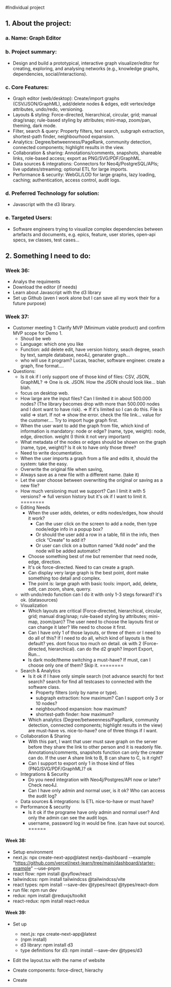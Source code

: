 #Individual project

## 1. About the project:
### a. Name: Graph Editor
### b. Project summary: 
- Design and build a prototypical, interactive graph visualizer/editor for creating, exploring, and analysing networks (e.g., knowledge graphs, dependencies, social/interactions). 
### c. Core Features:
- Graph editor (web/desktop): Create/import graphs (CSV/JSON/GraphML), add/delete nodes & edges, edit vertex/edge attributes, undo/redo, versioning.
- Layouts & styling: Force-directed, hierarchical, circular, grid; manual drag/snap; rule-based styling by attributes; mini-map, zoom/pan, theming, dark mode.
- Filter, search & query: Property filters, text search, subgraph extraction, shortest-path finder, neighbourhood expansion.
- Analytics: Degree/betweenness/PageRank, community detection, connected components; highlight results in the view.
- Collaboration & sharing: Annotations/comments, snapshots, shareable links, role-based access; export as PNG/SVG/PDF/GraphML.
- Data sources & integrations: Connectors for Neo4j/PostgreSQL/APIs; live updates/streaming; optional ETL for large imports.
- Performance & security: WebGL/LOD for large graphs, lazy loading, caching; authentication, access control, audit logs.
### d. Preferred Technology for solution:
- Javascript with the d3 library.
### e. Targeted Users:
- Software engineers trying to visualize complex dependencies between artefacts and documents, e.g. epics, feature, user stories, open-api specs, sw classes, test cases…

## 2. Something I need to do:
### Week 36:
- Analys the requiments
- Download the editor (if needs)
- Learn about Javascript with the d3 library
- Set up Github (aven I work alone but I can save all my work their for a future purpose)

### Week 37:
- Customer meeting 1: Clarify MVP (Minimum viable product) and confirm MVP scope for Demo 1.
    - Shoud be web
    - Language: which one you like
    - Function: add delete edit, have version history, seach degree, seach by text, sample database, neo4J, genarater graph... 
    - who will use it program? Lucas, teacher, software engineer. create a graph, fine format.... 
- Questions:
    - Is it ok if I only support one of those kind of files: CSV, JSON, GraphML? => One is ok. JSON. How the JSON should look like... blah blah. 
    - focus on desktop web. 
    - How large are the input files? Can I limited it in about 500.000 nodes? (The library becomes drop with more than 500.000 nodes and I dont want to have risk). => If it's limited so I can do this. File is valid => start. If not => show the error. check the file link... value for the customer.... Try to import huge graph first. 
    - When the user want to add the graph from file, which kind of information is mandatory: node or edge? (name, type, weight): node, edge, direction. weight (I think it not very important)
    - What metadata of the nodes or edges should be shown on the graph (name, type, weight)? Is it ok to have only those three?
    - Need to write documentation.
    - When the user imports a graph from a file and edits it, should the system: take the easy. 
    - Overwrite the original file when saving,
    - Always save as a new file with a different name. (take it)
    - Let the user choose between overwriting the original or saving as a new file?
    - How much versioning must we support? Can I limit it with 5 versions? => full version history but it's ok if I want to limit it.
========        
    - Editing Needs
        - When the user adds, deletes, or edits nodes/edges, how should it work?
            - Can the user click on the screen to add a node, then type node/edge info in a popup box?
            - Or should the user add a row in a table, fill in the info, then click “Create” to add it?
            - Or user can click on a button named "Add node" and the node will be added automatic?
        - Choose something best of me but remember that need node, edge, direction. 
        - It's ok force-directed. Need to can create a graph. 
        - Can display very large graph is the best point, dont make something too detail and complex.
        - The point is: large graph with basic tools: import, add, delete, edit, can zoom, share, querry. 
    - with undo/redo function can I do it with only 1-3 stegs forward? it's ok. (datasources)
    - Visualization
        - Which layouts are critical (Force-directed, hierarchical, circular, grid; manual drag/snap; rule-based styling by attributes; mini-map, zoom/pan)? The user need to choose the layouts first or can change it later? 
        We need to choose it first. 
        - Can I have only 1 of those layouts, or three of them or I need to do all of this? If I need to do all, which kind of layouts is the default? yes. dont focus too much on detail. ok with 2 (Force-directed, hierarchical).
        can do the d2 graph? Import Export, Run... 
        - Is dark mode/theme switching a must-have? If must, can I choose only one of them? Skip it. 
========
    - Search & Analytics
        - Is it ok if I have only simple search (not advance search) for text search? search for find all testcases to connected with the software class. 
            - Property filters (only by name or type). 
            - subgraph extraction: how maximum? Can I support only 3 or 10 nodes? 
            - neighbourhood expansion: how maximum?
            - shortest-path finder: how maximum?
        - Which analytics (Degree/betweenness/PageRank, community detection, connected components; highlight results in the view) are must-have vs. nice-to-have? one of three things if I want.
    - Collaboration & Sharing
        - With this part, I want that user must save graph on the server before they share the link to other person and it is readonly file. Annotations/comments, snapshots function can only the creater can do. If the user A share link to B, B can share to C, is it right?
        - Can I support to export only 1 in those kind of files (PNG/SVG/PDF/GraphML)? ok 
    - Integrations & Security
        - Do you need integration with Neo4j/Postgres/API now or later? Check neo4J. 
        - Can I have only admin and normal user, is it ok? Who can access the audit log?
    - Data sources & integrations: Is ETL nice-to-have or must have?
    - Performance & security
        - Is it ok if the programe have only admin and normal user? And only the admin can see the audit logs. 
        - username, password log in would be fine. (can have out source). 
======
#### Week 38:
- Setup environment
- next.js: npx create-next-app@latest nextjs-dashboard --example "https://github.com/vercel/next-learn/tree/main/dashboard/starter-example" --use-pnpm
- react flow: npm install @xyflow/react
- tailwindcss: npm install tailwindcss @tailwindcss/vite
- react types: npm install --save-dev @types/react @types/react-dom
- run file: npm run dev
- redux: npm install @reduxjs/toolkit
- react-redux: npm install react-redux



#### Week 39:
- Set up
    - next.js: npx create-next-app@latest 
    - (npm install)
    - d3 library: npm install d3
    - type definitions for d3: npm install --save-dev @types/d3
    
- Edit the layout.tsx with the name of website
- Create components: force-direct, hierachy
- Create 
